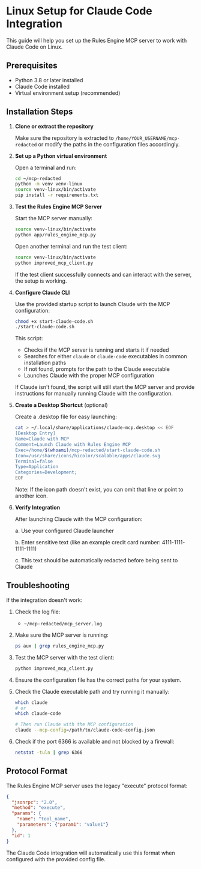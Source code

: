 # Linux Setup for Claude Code Integration

This guide will help you set up the Rules Engine MCP server to work with Claude Code on Linux.

## Prerequisites

- Python 3.8 or later installed
- Claude Code installed
- Virtual environment setup (recommended)

## Installation Steps

1. **Clone or extract the repository**
   
   Make sure the repository is extracted to `/home/YOUR_USERNAME/mcp-redacted` or modify the paths in the configuration files accordingly.

2. **Set up a Python virtual environment**
   
   Open a terminal and run:
   ```bash
   cd ~/mcp-redacted
   python -m venv venv-linux
   source venv-linux/bin/activate
   pip install -r requirements.txt
   ```

3. **Test the Rules Engine MCP Server**
   
   Start the MCP server manually:
   ```bash
   source venv-linux/bin/activate
   python app/rules_engine_mcp.py
   ```
   
   Open another terminal and run the test client:
   ```bash
   source venv-linux/bin/activate
   python improved_mcp_client.py
   ```
   
   If the test client successfully connects and can interact with the server, the setup is working.

4. **Configure Claude CLI**

   Use the provided startup script to launch Claude with the MCP configuration:
   ```bash
   chmod +x start-claude-code.sh
   ./start-claude-code.sh
   ```

   This script:
   - Checks if the MCP server is running and starts it if needed
   - Searches for either `claude` or `claude-code` executables in common installation paths
   - If not found, prompts for the path to the Claude executable
   - Launches Claude with the proper MCP configuration

   If Claude isn't found, the script will still start the MCP server and provide instructions for manually running Claude with the configuration.

5. **Create a Desktop Shortcut** (optional)

   Create a .desktop file for easy launching:
   ```bash
   cat > ~/.local/share/applications/claude-mcp.desktop << EOF
   [Desktop Entry]
   Name=Claude with MCP
   Comment=Launch Claude with Rules Engine MCP
   Exec=/home/$(whoami)/mcp-redacted/start-claude-code.sh
   Icon=/usr/share/icons/hicolor/scalable/apps/claude.svg
   Terminal=false
   Type=Application
   Categories=Development;
   EOF
   ```

   Note: If the icon path doesn't exist, you can omit that line or point to another icon.

6. **Verify Integration**

   After launching Claude with the MCP configuration:

   a. Use your configured Claude launcher

   b. Enter sensitive text (like an example credit card number: 4111-1111-1111-1111)

   c. This text should be automatically redacted before being sent to Claude

## Troubleshooting

If the integration doesn't work:

1. Check the log file:
   - `~/mcp-redacted/mcp_server.log`

2. Make sure the MCP server is running:
   ```bash
   ps aux | grep rules_engine_mcp.py
   ```

3. Test the MCP server with the test client:
   ```bash
   python improved_mcp_client.py
   ```

4. Ensure the configuration file has the correct paths for your system.

5. Check the Claude executable path and try running it manually:
   ```bash
   which claude
   # or
   which claude-code

   # Then run Claude with the MCP configuration
   claude --mcp-config=/path/to/claude-code-config.json
   ```

5. Check if the port 6366 is available and not blocked by a firewall:
   ```bash
   netstat -tuln | grep 6366
   ```

## Protocol Format

The Rules Engine MCP server uses the legacy "execute" protocol format:

```json
{
  "jsonrpc": "2.0",
  "method": "execute",
  "params": {
    "name": "tool_name",
    "parameters": {"param1": "value1"}
  },
  "id": 1
}
```

The Claude Code integration will automatically use this format when configured with the provided config file.